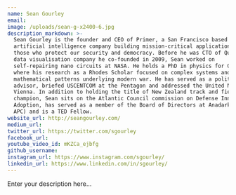 ```yaml
---
name: Sean Gourley
email:
image: /uploads/sean-g-x2400-6.jpg
description_markdown: >-
  Sean Gourley is the founder and CEO of Primer, a San Francisco based
  artificial intelligence company building mission-critical applications for
  those who protect our security and democracy. Before he was CTO of Quid, a
  data visualisation company he co-founded in 2009, Sean worked on
  self-repairing nano circuits at NASA. He holds a PhD in physics for Oxford,
  where his research as a Rhodes Scholar focused on complex systems and the
  mathematical patterns underlying modern war. He has served as a political
  advisor, briefed USCENTCOM at the Pentagon and addressed the United Nations in
  Vienna. In addition to holding the title of New Zealand track and field
  champion, Sean sits on the Atlantic Council commission on Defense Innovation
  Adoption, has served as a member of the Board of Directors at Anadarko (NYSE:
  APC) and is a TED Fellow.
website_url: http://seangourley.com/
medium_url:
twitter_url: https://twitter.com/sgourley
facebook_url:
youtube_video_id: mKZCa_ejbfg
github_username:
instagram_url: https://www.instagram.com/sgourley/
linkedin_url: https://www.linkedin.com/in/sgourley/
---
```

Enter your description here...
